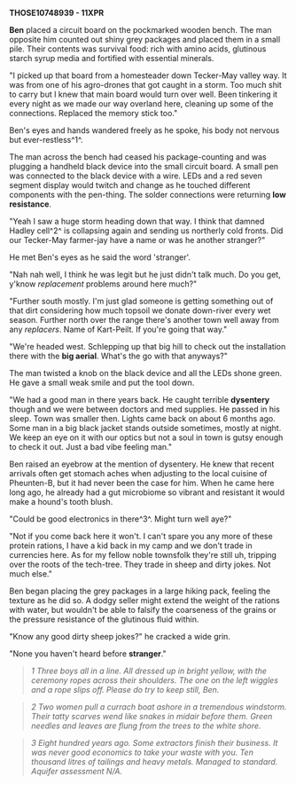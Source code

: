 **THOSE10748939 - 11XPR**

**Ben** placed a circuit board on the pockmarked wooden bench. The man
opposite him counted out shiny grey packages and placed them in a small
pile. Their contents was survival food: rich with amino acids, glutinous
starch syrup media and fortified with essential minerals.

"I picked up that board from a homesteader down Tecker-May valley way.
It was from one of his agro-drones that got caught in a storm. Too much
shit to carry but I knew that main board would turn over well. Been
tinkering it every night as we made our way overland here, cleaning up
some of the connections. Replaced the memory stick too."

Ben's eyes and hands wandered freely as he spoke, his body not nervous
but ever-restless^1^.

The man across the bench had ceased his package-counting and was
plugging a handheld black device into the small circuit board. A small
pen was connected to the black device with a wire. LEDs and a red seven
segment display would twitch and change as he touched different
components with the pen-thing. The solder connections were returning
**low resistance**.

"Yeah I saw a huge storm heading down that way. I think that damned
Hadley cell^2^ is collapsing again and sending us northerly cold fronts.
Did our Tecker-May farmer-jay have a name or was he another stranger?"

He met Ben's eyes as he said the word 'stranger'.

"Nah nah well, I think he was legit but he just didn't talk much. Do you
get, y'know *replacement* problems around here much?"

"Further south mostly. I'm just glad someone is getting something out of
that dirt considering how much topsoil we donate down-river every wet
season. Further north over the range there's another town well away from
any *replacers*. Name of Kart-Peilt. If you're going that way."

"We're headed west. Schlepping up that big hill to check out the
installation there with the **big aerial**. What's the go with that
anyways?"

The man twisted a knob on the black device and all the LEDs shone green.
He gave a small weak smile and put the tool down.

"We had a good man in there years back. He caught terrible **dysentery**
though and we were between doctors and med supplies. He passed in his
sleep. Town was smaller then. Lights came back on about 6 months ago.
Some man in a big black jacket stands outside sometimes, mostly at
night. We keep an eye on it with our optics but not a soul in town is
gutsy enough to check it out. Just a bad vibe feeling man."

Ben raised an eyebrow at the mention of dysentery. He knew that recent
arrivals often get stomach aches when adjusting to the local cuisine of
Pheunten-B, but it had never been the case for him. When he came here
long ago, he already had a gut microbiome so vibrant and resistant it
would make a hound's tooth blush.

"Could be good electronics in there^3^. Might turn well aye?"

"Not if you come back here it won't. I can't spare you any more of these
protein rations, I have a kid back in my camp and we don't trade in
currencies here. As for my fellow noble townsfolk they're still uh,
tripping over the roots of the tech-tree. They trade in sheep and dirty
jokes. Not much else."

Ben began placing the grey packages in a large hiking pack, feeling the
texture as he did so. A dodgy seller might extend the weight of the
rations with water, but wouldn't be able to falsify the coarseness of
the grains or the pressure resistance of the glutinous fluid within.

"Know any good dirty sheep jokes?" he cracked a wide grin.

"None you haven't heard before **stranger**."

>*1 Three boys all in a line. All dressed up in bright yellow, with the
ceremony ropes across their shoulders. The one on the left wiggles and a
rope slips off. Please do try to keep still, Ben.*

>*2 Two women pull a currach boat ashore in a tremendous windstorm. Their
tatty scarves wend like snakes in midair before them. Green needles and
leaves are flung from the trees to the white shore.*

>*3 Eight hundred years ago. Some extractors finish their business. It
was never good economics to take your waste with you. Ten thousand
litres of tailings and heavy metals. Managed to standard. Aquifer
assessment N/A.*